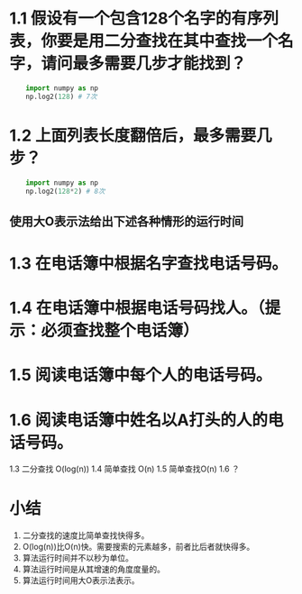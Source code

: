 

# 1.1 假设有一个包含128个名字的有序列表，你要是用二分查找在其中查找一个名字，请问最多需要几步才能找到？
```python
	import numpy as np
	np.log2(128) # 7次
```


# 1.2 上面列表长度翻倍后，最多需要几步？
```python
	import numpy as np
	np.log2(128*2) # 8次
```


## 使用大O表示法给出下述各种情形的运行时间

# 1.3 在电话簿中根据名字查找电话号码。
# 1.4 在电话簿中根据电话号码找人。（提示：必须查找整个电话簿）
# 1.5 阅读电话簿中每个人的电话号码。
# 1.6 阅读电话簿中姓名以A打头的人的电话号码。

1.3 二分查找 O(log(n))
1.4 简单查找 O(n)
1.5 简单查找O(n)
1.6 ？



# 小结
1. 二分查找的速度比简单查找快得多。
2. O(log(n))比O(n)快。需要搜索的元素越多，前者比后者就快得多。
3. 算法运行时间并不以秒为单位。
4. 算法运行时间是从其增速的角度度量的。
5. 算法运行时间用大O表示法表示。